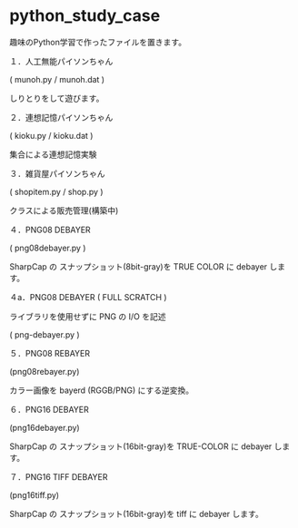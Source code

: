 # python_study_case
趣味のPython学習で作ったファイルを置きます。

１．人工無能パイソンちゃん

( munoh.py / munoh.dat )

しりとりをして遊びます。

２．連想記憶パイソンちゃん

( kioku.py / kioku.dat )

集合による連想記憶実験

３．雑貨屋パイソンちゃん

( shopitem.py / shop.py )

クラスによる販売管理(構築中)

４．PNG08 DEBAYER

( png08debayer.py )

SharpCap の スナップショット(8bit-gray)を TRUE COLOR に debayer します。

４a．PNG08 DEBAYER ( FULL SCRATCH )

ライブラリを使用せずに PNG の I/O を記述

( png-debayer.py )


５．PNG08 REBAYER

(png08rebayer.py)

カラー画像を bayerd (RGGB/PNG) にする逆変換。

６．PNG16 DEBAYER

(png16debayer.py)

SharpCap の スナップショット(16bit-gray)を TRUE-COLOR に debayer します。

７．PNG16 TIFF DEBAYER

(png16tiff.py)

SharpCap の スナップショット(16bit-gray)を tiff に debayer します。
